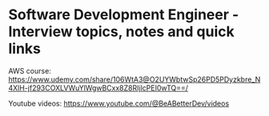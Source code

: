 # Software Development Engineer - Interview topics, notes and quick links

AWS course: https://www.udemy.com/share/106WtA3@O2UYWbtwSp26PD5PDyzkbre_N4XlH-jf293COXLVWuYlWgwBCxx8Z8RIjlcPEI0wTQ==/ </br>

Youtube videos: https://www.youtube.com/@BeABetterDev/videos
